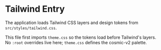 # Tailwind Entry

The application loads Tailwind CSS layers and design tokens from `src/styles/tailwind.css`.

This file first imports `theme.css` so the tokens load before Tailwind's layers. No `:root` overrides live here; `theme.css` defines the cosmic-v2 palette.
